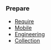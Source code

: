 ### Prepare

- [Require](Require)
- [Mobile](Mobile)
- [Engineering](Engineering)
- [Collection](Collection)

